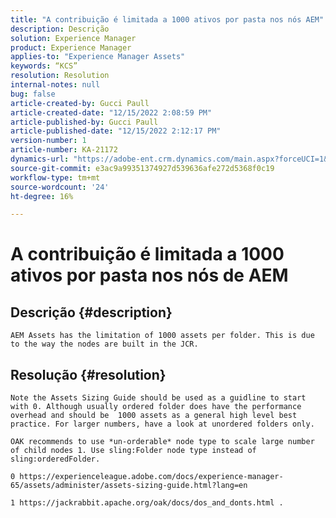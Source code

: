 ```yaml
---
title: "A contribuição é limitada a 1000 ativos por pasta nos nós AEM"
description: Descrição
solution: Experience Manager
product: Experience Manager
applies-to: "Experience Manager Assets"
keywords: “KCS”
resolution: Resolution
internal-notes: null
bug: false
article-created-by: Gucci Paull
article-created-date: "12/15/2022 2:08:59 PM"
article-published-by: Gucci Paull
article-published-date: "12/15/2022 2:12:17 PM"
version-number: 1
article-number: KA-21172
dynamics-url: "https://adobe-ent.crm.dynamics.com/main.aspx?forceUCI=1&pagetype=entityrecord&etn=knowledgearticle&id=b1bd66ff-817c-ed11-81ac-6045bd006704"
source-git-commit: e3ac9a99351374927d539636afe272d5368f0c19
workflow-type: tm+mt
source-wordcount: '24'
ht-degree: 16%

---
```


# A contribuição é limitada a 1000 ativos por pasta nos nós de AEM

## Descrição {#description}


`AEM Assets has the limitation of 1000 assets per folder. This is due to the way the nodes are built in the JCR.`


## Resolução {#resolution}


`Note the Assets Sizing Guide should be used as a guidline to start with 0. Although usually ordered folder does have the performance overhead and should be  1000 assets as a general high level best practice. For larger numbers, have a look at unordered folders only. `

`OAK recommends to use *un-orderable* node type to scale large number of child nodes 1. Use sling:Folder node type instead of sling:orderedFolder.`

`0 https://experienceleague.adobe.com/docs/experience-manager-65/assets/administer/assets-sizing-guide.html?lang=en`

`1 https://jackrabbit.apache.org/oak/docs/dos_and_donts.html .`
